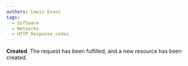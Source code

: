 ```yaml
---
authors: Lewis Evans
tags:
  - Software
  - Networks
  - HTTP_Response_codes
---
```

**Created**. The request has been fulfilled, and a new resource has been created.
